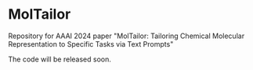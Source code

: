 # MolTailor
Repository for AAAI 2024 paper "MolTailor: Tailoring Chemical Molecular Representation to Specific Tasks via Text Prompts"

The code will be released soon.
